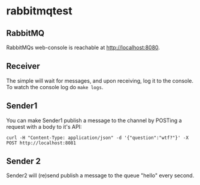 # rabbitmqtest

## RabbitMQ
RabbitMQs web-console is reachable at <http://localhost:8080>.

## Receiver
The simple will wait for messages, and upon receiving, log it to the console. To watch the console log do `make logs`.

## Sender1
You can make Sender1 publish a message to the channel by POSTing a request with a body to it's API:
```
curl -H "Content-Type: application/json" -d '{"question":"wtf?"}' -X POST http://localhost:8081
```
## Sender 2
Sender2 will (re)send publish a message to the queue "hello" every second.
